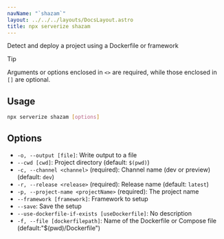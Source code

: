 ```yaml
---
navName: "`shazam`"
layout: ../../../layouts/DocsLayout.astro
title: npx serverize shazam
---
```

Detect and deploy a project using a Dockerfile or framework
> [!TIP]
> Arguments or options enclosed in `<>` are required, while those enclosed in `[]` are optional.
 
## Usage
```sh frame="none"
npx serverize shazam [options]
```
## Options


- `-o, --output [file]`: Write output to a file
- `--cwd [cwd]`: Project directory (default: `$(pwd)`)
- `-c, --channel <channel>` (required): Channel name (dev or preview) (default: `dev`)
- `-r, --release <release>` (required): Release name (default: `latest`)
- `-p, --project-name <projectName>` (required): The project name
- `--framework [framework]`: Framework to setup
- `--save`: Save the setup
- `--use-dockerfile-if-exists [useDockerfile]`: No description
- `-f, --file [dockerfilepath]`: Name of the Dockerfile or Compose file (default:"$(pwd)/Dockerfile")